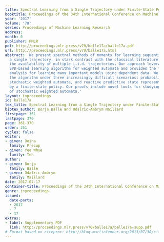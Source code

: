 ```yaml
---
title: Spectral Learning from a Single Trajectory under Finite-State Policies
booktitle: Proceedings of the 34th International Conference on Machine Learning
year: '2017'
volume: '70'
series: Proceedings of Machine Learning Research
address: 
month: 0
publisher: PMLR
pdf: http://proceedings.mlr.press/v70/balle17a/balle17a.pdf
url: http://proceedings.mlr.press/v70/balle17a.html
abstract: 'We present spectral methods of moments for learning sequential models from
  a single trajectory, in stark contrast with the classical literature that assumes
  the availability of multiple i.i.d. trajectories. Our approach leverages an efficient
  SVD-based learning algorithm for weighted automata and provides the first rigorous
  analysis for learning many important models using dependent data. We state and analyze
  the algorithm under three increasingly difficult scenarios: probabilistic automata,
  stochastic weighted automata, and reactive predictive state representations controlled
  by a finite-state policy. Our proofs include novel tools for studying mixing properties
  of stochastic weighted automata.'
layout: inproceedings
id: balle17a
tex_title: Spectral Learning from a Single Trajectory under Finite-State Policies
bibtex_author: Borja Balle and Odalric-Ambrym Maillard
firstpage: 361
lastpage: 370
page: 361-370
order: 361
cycles: false
editor:
- given: Doina
  family: Precup
- given: Yee Whye
  family: Teh
author:
- given: Borja
  family: Balle
- given: Odalric-Ambrym
  family: Maillard
date: 2017-07-17
container-title: Proceedings of the 34th International Conference on Machine Learning
genre: inproceedings
issued:
  date-parts:
  - 2017
  - 7
  - 17
extras:
- label: Supplementary PDF
  link: http://proceedings.mlr.press/v70/balle17a/balle17a-supp.pdf
# Format based on citeproc: http://blog.martinfenner.org/2013/07/30/citeproc-yaml-for-bibliographies/
---
```

